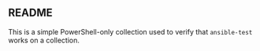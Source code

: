 README
------

This is a simple PowerShell-only collection used to verify that ``ansible-test`` works on a collection.
